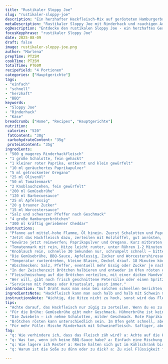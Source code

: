 ```yaml
---
title: "Rustikaler Sloppy Joe"
slug: "rustikaler-sloppy-joe"
description: "Ein herzhafter Hackfleisch-Mix auf gerösteten Hamburgerbrötchen. Mit Paprika und Zwiebeln angebraten, leicht gewürzt mit einer Kombination aus Chili und geräuchertem Paprikapulver, nicht nur Chili-Pulver. Ein paar Zutaten geändert, um etwas Tiefe reinzubringen – Barbecuesauce statt der klassischen Chili und statt Hühnerbrühe Gemüsebrühe verwendet. Schmelzender Cheddar obendrauf, der beim Servieren schön Fäden zieht. Meistens 20 Minuten reine Bratzeit, dann noch Zeit fürs Schmurgeln. Nicht nur Fleisch schnöde braten, sondern die Aromen in der Pfanne aufbauen. Ich tausche Weißweinessig gegen Apfelessig. Statt Zwiebeln nehme ich oft Schalotten, milder, feinere Süße. Zwischen Röstaromen und Säure den richtigen Bingo erwischen. Manchmal Brötchen treiben lassen auf dem Grill für die rauchige Note. Klein aber oho in Geschmack, so pragmatisch und robust, oft für schnelle Abende, wenn keine Lust auf großen Aufwand ist. Perfekt zum Stopfen und Schütteln auf dem Teller, ohne dass alles davonläuft."
metaDescription: "Rustikaler Sloppy Joe mit Rinderhack und rauchigen Aromen; herzhaft und schnell zubereitet, perfekt für ein schnelles Abendessen"
ogDescription: "Entdecke den rustikalen Sloppy Joe - ein herzhaftes Gericht voller Aromen, ideal für effiziente Abende in der Küche"
focusKeyphrase: "rustikaler Sloppy Joe"
date: 2025-08-09
draft: false
image: rustikaler-sloppy-joe.png
author: "Marlena"
prepTime: PT25M
cookTime: PT35M
totalTime: PT60M
recipeYield: "4 Portionen"
categories: ["Hauptgerichte"]
tags:
- "einfach"
- "schnell"
- "herzhaft"
- "BBQ"
keywords:
- "Sloppy Joe"
- "Rinderhack"
- "Käse"
breadcrumb: ["Home", "Recipes", "Hauptgerichte"]
nutrition: 
 calories: "520"
 fatContent: "30g"
 carbohydrateContent: "35g"
 proteinContent: "35g"
ingredients:
- "500 g mageres Rinderhackfleisch"
- "1 große Schalotte, fein gehackt"
- "1 kleiner roter Paprika, entkernt und klein gewürfelt"
- "10 ml geräuchertes Paprikapulver"
- "5 ml getrockneter Oregano"
- "25 ml Olivenöl"
- "50 ml Tomatenmark"
- "2 Knoblauchzehen, fein gewürfelt"
- "200 ml Gemüsebrühe"
- "120 ml Barbecuesauce"
- "25 ml Apfelessig"
- "20 g brauner Zucker"
- "15 ml Worcestersauce"
- "Salz und schwarzer Pfeffer nach Geschmack"
- "4 große Hamburgerbrötchen"
- "300 ml kräftig geriebener Cheddar"
instructions:
- "Pfanne auf mittel-hohe Flamme, Öl hinein. Zuerst Schalotten und Paprika anschwitzen, bis die Schalotten glasig und süßlich riechen, ca. 3-4 Minuten."
- "Jetzt das Hackfleisch dazu, zerteilen mit Holzlöffel, gut anrösten, bis es Farbe bekommt. Nicht umrühren wie wild, lieber Ruhepausen, dann fällt das Fleisch schön auseinander."
- "Gewürze jetzt reinwerfen; Paprikapulver und Oregano. Kurz mitbraten, bis sich das Aroma entfaltet- riechbar an der leicht rauchigen Nuance."
- "Tomatenmark mit rein, Hitze leicht runter, unter Rühren 1-2 Minuten mit anrösten bis es dunkler wird, das gibt tiefere Umami-Note."
- "Knoblauch rein, schnelle 30 Sekunden nur, schrumpelt schnell – bitter wird er sonst."
- "Die Gemüsebrühe, BBQ-Sauce, Apfelessig, Zucker und Worcestershiresauce dazugeben; gut umrühren, aufkochen."
- "Temperatur runterdrehen, kleine Blasen, Deckel drauf. 18 Minuten köcheln lassen. Zwischendurch Kontrolle: nicht zu trocken, etwas Flüssigkeit muss bleiben, sonst wird’s zäh."
- "Abschmecken: Salz, Pfeffer, eventuell mehr Essig oder Zucker je nach Säure oder Süße. Wer es rustikaler mag, noch Chili-Flocken drüber, geht immer."
- "In der Zwischenzeit Brötchen halbieren und entweder im Ofen rösten oder in der Grillpfanne knusprig machen, aufpassen nicht verbrennen."
- "Fleischmischung auf die Brötchen verteilen, mit einer dicken Handvoll Cheddar bedecken. Deckel drauf drücken, Käse schmilzt durch Restwärme – für den zähen, cremigen Biss."
- "Wer will, gibt noch frisch geschnittene Petersilie oder einen Spritzer Hot Sauce. Geht auch mit etwas eingelegter Gurke oder roten Zwiebeln für Frische."
- "Servieren mit Pommes oder Krautsalat, passt immer."
introduction: "Auf Draht muss man sein bei solchen schnellen Gerichten, sonst landet man bei Matschepampe. Rinderhack, wenn man’s zu sehr dämpft oder zu schnell wendet, bleibt zäh oder zu feucht. Die Entscheidung für geräuchertes Paprikapulver statt normalem Chili macht die Würze viel komplexer, ohne dass man scharf machen muss. Tipp: Bei fehlender Barbecuesauce nehme ich eine Mischung aus Tomatenmark, Honig und ein bisschen rauchiger Paprika. Gemüsebrühe statt Hühnerbrühe – funktioniert genauso gut für diesen Anwendungszweck, jede Brühe gibt Charakter, also nicht knausern. Apfelessig ist milder und gibt eine gut balancierte Säure. Beim Anbraten auf die kleinen braunen Stellen in der Pfanne achten – dort steckt der Geschmack."
ingredientsNote: "Hackfleisch kann man auch halb und halb mit Schwein machen – wird saftiger, aber fetter. Statt rotem Paprika passt auch gelber oder oranger, je nach dem, was der Kühlschrank hergibt. Das Olivenöl kann durch neutrales Sonnenblumenöl ersetzt werden, aber für die Röstaromen nehme ich meistens das Olivenöl. Beim Käse sollte der Cheddar kräftig sein, mild verläuft zu schnell und schmeckt zu unspektakulär. Alternativ passt auch ein Mix aus Gouda und etwas Parmesan, für mehr Würze. Wer es vegan mag, ersetzt das Hack mit gewürfeltem Tofu oder Linsen plus Räuchertofu, die BBQ-Sauce vegan, Käse durch veganen Schmelzkäse."
instructionsNote: "Wichtig, die Hitze nicht zu hoch, sonst wird das Fleisch trocken und zäh. Geduld, wenn das Tomatenmark genug angeschwitzt ist, entfaltet es Geschmack, dann sind die nächsten Schritte viel aromatischer. Flüssigkeitszugabe und Schmorzeit gut beobachten – zu viel und es wird breiig, zu wenig und es klebt an. Den Deckel beim Köcheln locker auflegen, damit Kondenswasser entweichen kann – das beeinflusst die Konsistenz erheblich. Brötchen rösten nicht unterschätzen – die Kruste gibt den nötigen Kontrast zum saftigen Fleisch. Käse immer zum Schluss, am besten kurz unter die Abdeckung, damit er schön über das Fleisch schmilzt. Tipp: Wenn kein Deckel zur Hand, Alufolie locker drapieren, sonst kaltes Nachschwitzen verhindern. Mehrere kleine Portionen anbraten statt alles zusammen, bei großen Mengen sonst zu viel Saft. Nicht zu viel rühren, sonst verwässert die Soße."
tips:
- "Achte darauf, das Hackfleisch nur zügig zu zerteilen. Wenn du es zu oft rührst, wird es trocken. Braune Stellen sind wichtig. Sie bringen Aromen hervor. Warte geduldig, damit sich alles gut vereinen"
- "Für die Brühe: Gemüsebrühe gibt mehr Geschmack. Hühnerbrühe ist keine Pflicht. Bei fehlender BBQ-Sauce hilft ein Mix aus Tomatenmark und Honig. Garniere mit frischen Kräutern für mehr Frische. Funktioniert auch ohne Sauerei"
- "Die Zwiebeln – ich nehme Schalotten, milder Geschmack. Rote Paprika kann auch gelb oder orange sein. Das bringt Farbe. Achte beim Rösten darauf, nicht zu verbrennen. Ettliche Möglichkeiten im Kühlschrank"
- "Brötchen rösten kann unterschiedlich sein. Im Ofen geht schnell, aber auf der Grillpfanne wird's knuspriger. Achte auf die Röstaromen. Sie sind der Schlüssel zur Textur. Wenn es knusprig ist, wird alles lebendiger"
- "Für mehr Fülle: Mische Rinderhack mit Schweinefleisch. Saftiger, aber auch fetter. Cheddar muss kräftig sein. Mild geschmolzen hat keine Präsenz. Wenn vegan, nutze Tofu und vegane BBQ-Sauce. Schmelzkäse findet seinen Platz"
faq:
- "q: Wie verhindere ich, dass das Fleisch zäh wird? a: Achte auf die Hitze und rühre nicht zu oft. Es braucht Geduld. Zu hohe Hitze macht alles trocken. Mit weniger Hitze bleibt es saftig, also kontrolliere"
- "q: Was tun, wenn ich keine BBQ-Sauce habe? a: Einfach eine Mischung aus Tomatenmark, Honig und geräuchertem Paprikapulver verwenden. Bringt ein gutes Aroma. Alternative ist auch, etwas Zucker hinzuzufügen für die Süße"
- "q: Wie lagere ich Reste? a: Reste halten sich gut im Kühlschrank bis zu 3 Tage. Oder einfrieren für 1-2 Monate. Überlege, ob du die Brötchen getrennt lagerst. So bleibt alles frisch und nicht matschig"
- "q: Warum ist die Soße zu dünn oder zu dick? a: Zu viel Flüssigkeit führt zu Brei. Zu wenig macht's klebrig. Achte beim Schmorprozess auf die Konsistenz. Wenn zu dünn, lasse es länger köcheln, dick macht langsames Kochen erforderlich"

---
```

